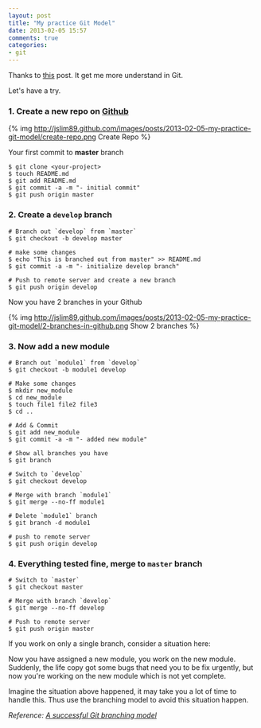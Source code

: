 ```yaml
---
layout: post
title: "My practice Git Model"
date: 2013-02-05 15:57
comments: true
categories: 
- git
---
```


Thanks to [this](http://nvie.com/posts/a-successful-git-branching-model/) post. It get me more understand in Git.

Let's have a try.

### 1. Create a new repo on [Github](https://github.com/)

{% img http://jslim89.github.com/images/posts/2013-02-05-my-practice-git-model/create-repo.png Create Repo %}

Your first commit to **master** branch
```
$ git clone <your-project>
$ touch README.md
$ git add README.md
$ git commit -a -m "- initial commit"
$ git push origin master
```

### 2. Create a `develop` branch
```
# Branch out `develop` from `master`
$ git checkout -b develop master

# make some changes
$ echo "This is branched out from master" >> README.md
$ git commit -a -m "- initialize develop branch"

# Push to remote server and create a new branch
$ git push origin develop
```

Now you have 2 branches in your Github

{% img http://jslim89.github.com/images/posts/2013-02-05-my-practice-git-model/2-branches-in-github.png Show 2 branches %}

### 3. Now add a new module
```
# Branch out `module1` from `develop`
$ git checkout -b module1 develop

# Make some changes
$ mkdir new_module
$ cd new_module
$ touch file1 file2 file3
$ cd ..

# Add & Commit
$ git add new_module
$ git commit -a -m "- added new module"

# Show all branches you have
$ git branch

# Switch to `develop`
$ git checkout develop

# Merge with branch `module1`
$ git merge --no-ff module1

# Delete `module1` branch
$ git branch -d module1

# push to remote server
$ git push origin develop
```

### 4. Everything tested fine, merge to `master` branch
```
# Switch to `master`
$ git checkout master

# Merge with branch `develop`
$ git merge --no-ff develop

# Push to remote server
$ git push origin master
```

If you work on only a single branch, consider a situation here:

Now you have assigned a new module, you work on the new module. Suddenly, the life copy got some bugs that need you to be fix urgently, but now you're working on the new module which is not yet complete.

Imagine the situation above happened, it may take you a lot of time to handle this. Thus use the branching model to avoid this situation happen.

_Reference: [A successful Git branching model](http://nvie.com/posts/a-successful-git-branching-model/)_
